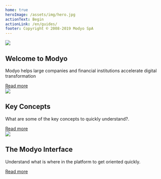 ```yaml
---
home: true
heroImage: /assets/img/hero.jpg
actionText: Begin
actionLink: /en/guides/
footer: Copyright © 2008-2019 Modyo SpA
---
```


<div class="features">
  <div class="feature">
    <img src='/assets/img/m.png'/>
    <h2>Welcome to Modyo</h2>
    <p>Modyo helps large companies and financial institutions accelerate digital transformation</p>
    <a href="/en/guides/">Read more</a>
  </div>  
  <div class="feature">
    <img src='/assets/img/i.png'/>
    <h2>Key Concepts</h2>
    <p>What are some of the key concepts to quickly understand?.</p>
    <a href="/en/guides/key-concepts.html">Read more</a>
  </div>
  <div class="feature">
    <img src='/assets/img/layout.png'/>
    <h2>The Modyo Interface</h2>
    <p>Understand what is where in the platform to get oriented quickly.</p>
    <a href="/en/guides/the-modyo-interface.html">Read more</a>
  </div>
</div>
